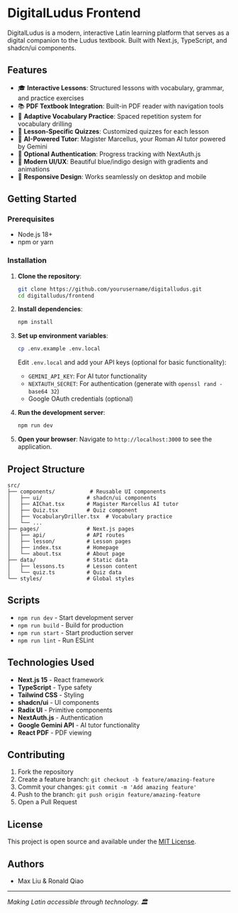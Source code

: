 # DigitalLudus Frontend

DigitalLudus is a modern, interactive Latin learning platform that serves as a digital companion to the Ludus textbook. Built with Next.js, TypeScript, and shadcn/ui components.

## Features

- 🎓 **Interactive Lessons**: Structured lessons with vocabulary, grammar, and practice exercises
- 📚 **PDF Textbook Integration**: Built-in PDF reader with navigation tools
- 🧠 **Adaptive Vocabulary Practice**: Spaced repetition system for vocabulary drilling
- 📝 **Lesson-Specific Quizzes**: Customized quizzes for each lesson
- 🤖 **AI-Powered Tutor**: Magister Marcellus, your Roman AI tutor powered by Gemini
- 👤 **Optional Authentication**: Progress tracking with NextAuth.js
- 🎨 **Modern UI/UX**: Beautiful blue/indigo design with gradients and animations
- 📱 **Responsive Design**: Works seamlessly on desktop and mobile

## Getting Started

### Prerequisites

- Node.js 18+ 
- npm or yarn

### Installation

1. **Clone the repository**:
   ```bash
   git clone https://github.com/yourusername/digitalludus.git
   cd digitalludus/frontend
   ```

2. **Install dependencies**:
   ```bash
   npm install
   ```

3. **Set up environment variables**:
   ```bash
   cp .env.example .env.local
   ```
   
   Edit `.env.local` and add your API keys (optional for basic functionality):
   - `GEMINI_API_KEY`: For AI tutor functionality
   - `NEXTAUTH_SECRET`: For authentication (generate with `openssl rand -base64 32`)
   - Google OAuth credentials (optional)

4. **Run the development server**:
   ```bash
   npm run dev
   ```

5. **Open your browser**:
   Navigate to `http://localhost:3000` to see the application.

## Project Structure

```
src/
├── components/           # Reusable UI components
│   ├── ui/              # shadcn/ui components
│   ├── AIChat.tsx       # Magister Marcellus AI tutor
│   ├── Quiz.tsx         # Quiz component
│   ├── VocabularyDriller.tsx  # Vocabulary practice
│   └── ...
├── pages/               # Next.js pages
│   ├── api/             # API routes
│   ├── lesson/          # Lesson pages
│   ├── index.tsx        # Homepage
│   └── about.tsx        # About page
├── data/                # Static data
│   ├── lessons.ts       # Lesson content
│   └── quiz.ts          # Quiz data
└── styles/              # Global styles
```

## Scripts

- `npm run dev` - Start development server
- `npm run build` - Build for production
- `npm run start` - Start production server
- `npm run lint` - Run ESLint

## Technologies Used

- **Next.js 15** - React framework
- **TypeScript** - Type safety
- **Tailwind CSS** - Styling
- **shadcn/ui** - UI components
- **Radix UI** - Primitive components
- **NextAuth.js** - Authentication
- **Google Gemini API** - AI tutor functionality
- **React PDF** - PDF viewing

## Contributing

1. Fork the repository
2. Create a feature branch: `git checkout -b feature/amazing-feature`
3. Commit your changes: `git commit -m 'Add amazing feature'`
4. Push to the branch: `git push origin feature/amazing-feature`
5. Open a Pull Request

## License

This project is open source and available under the [MIT License](LICENSE).

## Authors

- Max Liu & Ronald Qiao

---

*Making Latin accessible through technology. 🏛️*